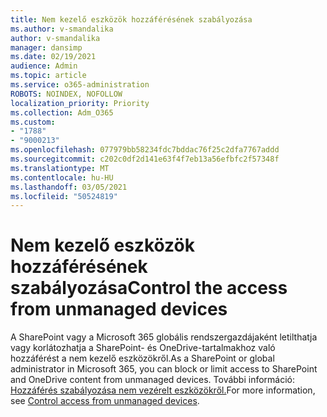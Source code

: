 ```yaml
---
title: Nem kezelő eszközök hozzáférésének szabályozása
ms.author: v-smandalika
author: v-smandalika
manager: dansimp
ms.date: 02/19/2021
audience: Admin
ms.topic: article
ms.service: o365-administration
ROBOTS: NOINDEX, NOFOLLOW
localization_priority: Priority
ms.collection: Adm_O365
ms.custom:
- "1788"
- "9000213"
ms.openlocfilehash: 077979bb58234fdc7bddac76f25c2dfa7767addd
ms.sourcegitcommit: c202c0df2d141e63f4f7eb13a56efbfc2f57348f
ms.translationtype: MT
ms.contentlocale: hu-HU
ms.lasthandoff: 03/05/2021
ms.locfileid: "50524819"
---
```

# <a name="control-the-access-from-unmanaged-devices"></a><span data-ttu-id="c8da7-102">Nem kezelő eszközök hozzáférésének szabályozása</span><span class="sxs-lookup"><span data-stu-id="c8da7-102">Control the access from unmanaged devices</span></span>

<span data-ttu-id="c8da7-103">A SharePoint vagy a Microsoft 365 globális rendszergazdájaként letilthatja vagy korlátozhatja a SharePoint- és OneDrive-tartalmakhoz való hozzáférést a nem kezelő eszközökről.</span><span class="sxs-lookup"><span data-stu-id="c8da7-103">As a SharePoint or global administrator in Microsoft 365, you can block or limit access to SharePoint and OneDrive content from unmanaged devices.</span></span> <span data-ttu-id="c8da7-104">További információ: [Hozzáférés szabályozása nem vezérelt eszközökről.](https://docs.microsoft.com/sharepoint/control-access-from-unmanaged-devices)</span><span class="sxs-lookup"><span data-stu-id="c8da7-104">For more information, see [Control access from unmanaged devices](https://docs.microsoft.com/sharepoint/control-access-from-unmanaged-devices).</span></span>